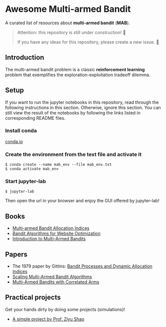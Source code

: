 # Awesome Multi-armed Bandit

A curated list of resources about **multi-armed bandit** (**MAB**).

> Attention: this repository is still under construction! :construction:
>
> If you have any ideas for this repository, please create a new issue. :raised_hands:

## Introduction

The multi-armed bandit problem is a classic **reinforcement learning** problem that exemplifies the exploration-exploitation tradeoff dilemma.

## Setup

If you want to run the jupyter notebooks in this repository, read through the following instructions in this section. Otherwise, ignore this section. You can still view the result of the notebooks by following the links listed in corresponding README files.

### Install conda

[conda.io](https://conda.io)

### Create the environment from the text file and activate it

```shell
$ conda create --name mab_env --file mab_env.txt
$ conda activate mab_env
```

### Start jupyter-lab

```shell
$ jupyter-lab
```

Then open the url in your browser and enjoy the GUI offered by jupyter-lab!

## Books

- [Multi-armed Bandit Allocation Indices](https://www.amazon.com/Multi-armed-Bandit-Allocation-Indices-Gittins/dp/0470670029)
- [Bandit Algorithms for Website Optimization](http://shop.oreilly.com/product/0636920027393.do)
- [Introduction to Multi-Armed Bandits](https://arxiv.org/abs/1904.07272)

## Papers

- The 1979 paper by Gittins: [Bandit Processes and Dynamic Allocation Indices](https://people.eecs.berkeley.edu/~russell/classes/cs294/s11/readings/Gittins:1979.pdf)
- [Scaling Multi-Armed Bandit Algorithms](https://dbis.ipd.kit.edu/download/S-MAB_FOUCHE_KDD19.pdf)
- [Multi-Armed Bandits with Correlated Arms](https://arxiv.org/abs/1911.03959)

## Practical projects

Get your hands dirty by doing some projects (simulations)!

- [A simple project by Prof. Ziyu Shao](./bandit_project)
